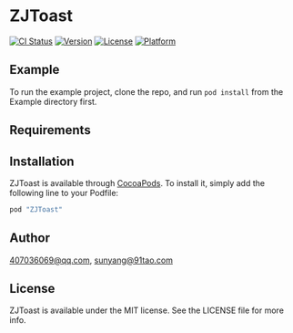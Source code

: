 # ZJToast

[![CI Status](http://img.shields.io/travis/407036069@qq.com/ZJToast.svg?style=flat)](https://travis-ci.org/407036069@qq.com/ZJToast)
[![Version](https://img.shields.io/cocoapods/v/ZJToast.svg?style=flat)](http://cocoapods.org/pods/ZJToast)
[![License](https://img.shields.io/cocoapods/l/ZJToast.svg?style=flat)](http://cocoapods.org/pods/ZJToast)
[![Platform](https://img.shields.io/cocoapods/p/ZJToast.svg?style=flat)](http://cocoapods.org/pods/ZJToast)

## Example

To run the example project, clone the repo, and run `pod install` from the Example directory first.

## Requirements

## Installation

ZJToast is available through [CocoaPods](http://cocoapods.org). To install
it, simply add the following line to your Podfile:

```ruby
pod "ZJToast"
```

## Author

407036069@qq.com, sunyang@91tao.com

## License

ZJToast is available under the MIT license. See the LICENSE file for more info.
